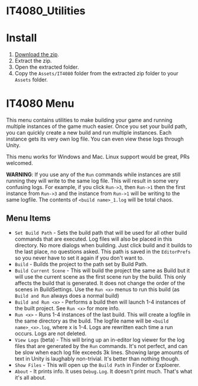 # IT4080_Utilities

# Install
1.  [Download the zip](https://github.com/ProfButch/IT4080_Utilities/archive/refs/heads/main.zip).
1.  Extract the zip.
1.  Open the extracted folder.
1.  Copy the `Assets/IT4080` folder from the extracted zip folder to your `Assets` folder.

# IT4080 Menu
This menu contains utilities to make building your game and running multiple instances of the game much easier.  Once you set your build path, you can quickly create a new build and run multiple instances.  Each instance gets its very own log file.  You can even view these logs through Unity.

This menu works for Windows and Mac.  Linux support would be great, PRs welcomed.

__WARNING__:  If you use any of the `Run` commands while instances are still running they will write to the same log file.  This will result in some very confusing logs.  For example, if you click `Run->3`, then `Run->1` then the first instance from `Run->3` and the instance from `Run->1` will be writing to the same logfile.  The contents of `<build name>_1.log` will be total chaos.

## Menu Items
* `Set Build Path` - Sets the build path that will be used for all other build commands that are executed.  Log files will also be placed in this directory.  No more dialogs when building.  Just click build and it builds to the last place, no questions asked.  This path is saved in the `EditorPrefs` so you never have to set it again if you don't want to.
* `Build` - Builds the project to the path set by Build Path.
* `Build Current Scene` - This will build the project the same as Build but it will use the current scene as the first scene run by the build.  This only affects the build that is generated.  It does not change the order of the scenes in BuildSettings.  Use the `Run <x>` menus to run this build (as `Build and Run` always does a normal build)
* `Build and Run <x>` - Performs a build then will launch 1-4 instances of the built project.  See `Run <x>` for more info.
* `Run <x>` - Runs 1-4 instances of the last build.  This will create a logfile in the same directory as the build.  The logfile name will be `<build name>_<x>.log`, where x is 1-4.  Logs are rewritten each time a run occurs.  Logs are not deleted.
* `View Logs` (beta) - This will bring up an in-editor log viewer for the log files that are generated by the `Run` commands.  It's not perfect, and can be slow when each log file exceeds 3k lines.  Showing large amounts of text in Unity is laughably non-trivial.  It's better than nothing though.
* `Show Files` - This will open up the `Build Path` in Finder or Exploerer.
* `About` - It prints info.  It uses `Debug.Log`.  It doesn't print much.  That's what it's all about.
